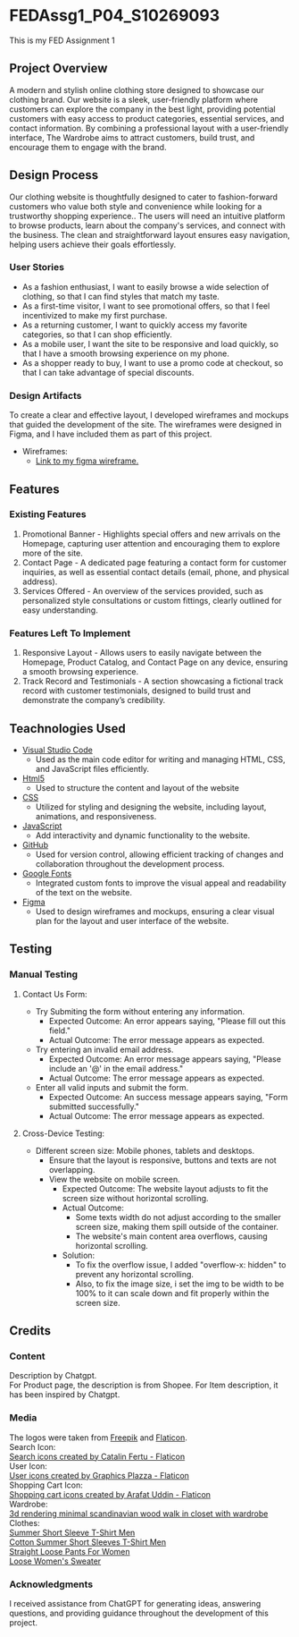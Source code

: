 # FEDAssg1_P04_S10269093
This is my FED Assignment 1

## **Project Overview**
A modern and stylish online clothing store designed to showcase our clothing brand. Our website is a sleek, user-friendly platform where customers can explore the company in the best light, providing potential customers with easy access to product categories, essential services, and contact information. By combining a professional layout with a user-friendly interface, The Wardrobe aims to attract customers, build trust, and encourage them to engage with the brand.

## **Design Process**
Our clothing website is thoughtfully designed to cater to fashion-forward customers who value both style and convenience while looking for a trustworthy shopping experience..
The users  will need an intuitive platform to browse products, learn about the company's services, and connect with the business. The clean and straightforward layout ensures easy navigation, helping users achieve their goals effortlessly.

### **User Stories** 
- As a fashion enthusiast, I want to easily browse a wide selection of clothing, so that I can find styles that match my taste.
- As a first-time visitor, I want to see promotional offers, so that I feel incentivized to make my first purchase.
- As a returning customer, I want to quickly access my favorite categories, so that I can shop efficiently.
- As a mobile user, I want the site to be responsive and load quickly, so that I have a smooth browsing experience on my phone.
- As a shopper ready to buy, I want to use a promo code at checkout, so that I can take advantage of special discounts.

### **Design Artifacts** 
To create a clear and effective layout, I developed wireframes and mockups that guided the development of the site. 
The wireframes were designed in Figma, and I have included them as part of this project.
- Wireframes:
    - [Link to my figma wireframe.](https://www.figma.com/design/crNTc248qpr9ooDQAEb2OH/Assig1-Low-Fidelity-Website?node-id=0-1&t=pFooKpCisHWv8Q6d-1)

## **Features**
### **Existing Features**
1. Promotional Banner - Highlights special offers and new arrivals on the Homepage, capturing user attention and encouraging them to explore more of the site.
2. Contact Page - A dedicated page featuring a contact form for customer inquiries, as well as essential contact details (email, phone, and physical address).
3. Services Offered - An overview of the services provided, such as personalized style consultations or custom fittings, clearly outlined for easy understanding. 

### **Features Left To Implement**
1. Responsive Layout - Allows users to easily navigate between the Homepage, Product Catalog, and Contact Page on any device, ensuring a smooth browsing experience.
2. Track Record and Testimonials - A section showcasing a fictional track record with customer testimonials, designed to build trust and demonstrate the company’s credibility.

## **Teachnologies Used**
- [Visual Studio Code](https://code.visualstudio.com/)
    - Used as the main code editor for writing and managing HTML, CSS, and JavaScript files efficiently.
- [Html5](https://marketplace.visualstudio.com/items?itemName=sidthesloth.html5-boilerplate)
    - Used to structure the content and layout of the website
- [CSS](https://www.w3.org/Style/CSS/)
    - Utilized for styling and designing the website, including layout, animations, and responsiveness.
- [JavaScript](https://www.javascript.com/)
    - Add interactivity and dynamic functionality to the website.
- [GitHub](https://github.com/)
    - Used for version control, allowing efficient tracking of changes and collaboration throughout the development process.
- [Google Fonts](https://fonts.google.com/)
    - Integrated custom fonts to improve the visual appeal and readability of the text on the website.
- [Figma](https://www.figma.com/)
    - Used to design wireframes and mockups, ensuring a clear visual plan for the layout and user interface of the website.

## **Testing**
### **Manual Testing**
1. Contact Us Form:  
    - Try Submiting the form without entering any information.
        - Expected Outcome: An error appears saying, "Please fill out this field."
        - Actual Outcome: The error message appears as expected.  
    - Try entering an invalid email address.
        - Expected Outcome: An error message appears saying, "Please include an '@' in  the email address."
        - Actual Outcome: The error message appears as expected.  
    - Enter all valid inputs and submit the form.
        - Expected Outcome: An success message appears saying, "Form submitted successfully."
        - Actual Outcome: The error message appears as expected.  

2. Cross-Device Testing:  
    - Different screen size: Mobile phones, tablets and desktops.
        - Ensure that the layout is responsive, buttons and texts are not overlapping.
        - View the website on mobile screen.
            - Expected Outcome: The website layout adjusts to fit the screen size without horizontal scrolling.
            - Actual Outcome: 
                - Some texts width do not adjust according to the smaller screen size, making them spill outside of the  container.
                - The website's main content area overflows, causing horizontal scrolling.
            - Solution: 
                - To fix the overflow issue, I added "overflow-x: hidden" to prevent any horizontal scrolling.  
                - Also, to fix the image size, i set the img to be width to be 100% to it can scale down and fit properly within the screen size.

## **Credits**
### **Content**
Description by Chatgpt.  
For Product page, the description is from Shopee.
For Item description, it has been inspired by Chatgpt.

### **Media**
The logos were taken from [Freepik](https://www.freepik.com/) and [Flaticon](https://www.flaticon.com/).  
Search Icon:  
<a href="https://www.flaticon.com/free-icons/search" title="search icons">Search icons created by Catalin Fertu - Flaticon</a>  
User Icon:  
<a href="https://www.flaticon.com/free-icons/user" title="user icons">User icons created by Graphics Plazza - 
Flaticon</a>  
Shopping Cart Icon:  
<a href="https://www.flaticon.com/free-icons/shopping-cart" title="shopping cart icons">Shopping cart icons created by Arafat Uddin - Flaticon</a>  
Wardrobe:  
<a href="https://www.freepik.com/free-photo/3d-rendering-minimal-scandinavian-wood-walk-closet-with-wardrobe_78013357.htm#fromView=search&page=1&position=14&uuid=2bbd26f9-2987-4c8a-a5a3-46ac215e01f8">3d rendering minimal scandinavian wood walk in closet with wardrobe</a>  
Clothes:  
<a href="https://shopee.sg/Summer-Ice-Silk-Short-Sleeve-T-shirt-Men%27s-2021-New-Fashion-Brand-T-shirt-Inner-Half-Sleeve-Top-Clothes-Men%27s-T-i.1006220784.28208690901?sp_atk=17100706-8997-4065-b0da-c894fa801c2f&xptdk=17100706-8997-4065-b0da-c894fa801c2f">Summer Short Sleeve T-Shirt Men</a>  
<a href="https://shopee.sg/100-cotton-summer-short-sleeve-T-shirt-men%27s-2-new-wash-to-do-old-heavy-half-sleeve-fashion-clothes-i.484422913.26056395734?sp_atk=3b831707-1132-4b9a-9132-39103873f9fd&xptdk=3b831707-1132-4b9a-9132-39103873f9fd">Cotton Summer Short Sleeves T-Shirt Men</a>  
<a href="https://shopee.sg/Straight-Loose-Corduroy-Pants-for-Women-Korean-American-Retro-Ins-Versatile-Casual-Trousers-i.1006220784.24371983359?sp_atk=93cc9b36-db22-4f61-8f2e-8bcb625f73c6&xptdk=93cc9b36-db22-4f61-8f2e-8bcb625f73c6">Straight Loose Pants For Women</a>  
<a href="https://shopee.sg/IELGY-Loose-Women%27s-sweater-Long-sleeves-All-match-V-neck-Autumn-White-Sweater-Commuting-i.16572352.3659675209?sp_atk=780b09d9-93b8-4ee8-a170-d39f3448ed25&xptdk=780b09d9-93b8-4ee8-a170-d39f3448ed25">Loose Women's Sweater</a>

### **Acknowledgments**
I received assistance from ChatGPT for generating ideas, answering questions, and providing guidance throughout the development of this project.